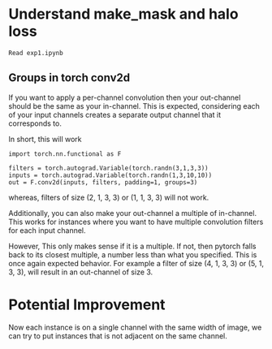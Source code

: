 # Understand make_mask and halo loss

```Read exp1.ipynb```

## Groups in torch conv2d

If you want to apply a per-channel convolution then your out-channel should be the same as your in-channel. This is expected, considering each of your input channels creates a separate output channel that it corresponds to.

In short, this will work

```import torch
import torch.nn.functional as F

filters = torch.autograd.Variable(torch.randn(3,1,3,3))
inputs = torch.autograd.Variable(torch.randn(1,3,10,10))
out = F.conv2d(inputs, filters, padding=1, groups=3)
```
whereas, filters of size (2, 1, 3, 3) or (1, 1, 3, 3) will not work.

Additionally, you can also make your out-channel a multiple of in-channel. This works for instances where you want to have multiple convolution filters for each input channel.

However, This only makes sense if it is a multiple. If not, then pytorch falls back to its closest multiple, a number less than what you specified. This is once again expected behavior. For example a filter of size (4, 1, 3, 3) or (5, 1, 3, 3), will result in an out-channel of size 3.

# Potential Improvement
Now each instance is on a single channel with the same width of image, we can try to put instances that is not adjacent on the same channel. 
